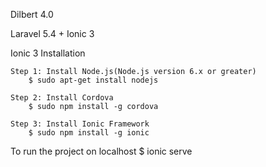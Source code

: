 Dilbert 4.0

Laravel 5.4 + Ionic 3


Ionic 3 Installation
	
	Step 1: Install Node.js(Node.js version 6.x or greater)
		$ sudo apt-get install nodejs

	Step 2: Install Cordova
		$ sudo npm install -g cordova

	Step 3: Install Ionic Framework
		$ sudo npm install -g ionic


To run the project on localhost
	$ ionic serve